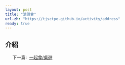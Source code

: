 ```yaml
---
layout: post
title: "演講會"
url-zh: "https://tjsctpe.github.io/activity/address"
ready: true
---
```


## 介紹

<ul>
<tr>下一篇:&nbsp;</tr>
<a href="/activity/eat-together">
一起食/桌遊 
</a>
</ul>